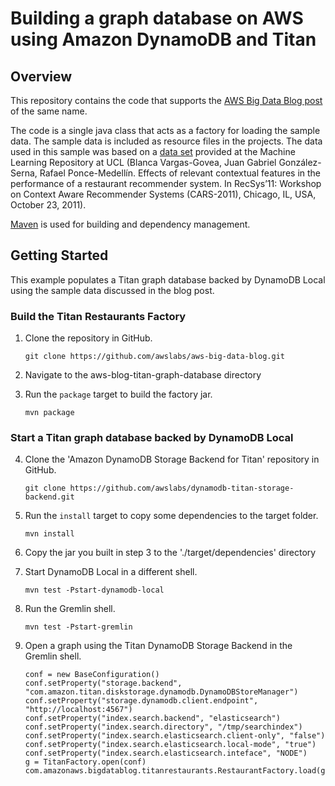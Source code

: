# Building a graph database on AWS using Amazon DynamoDB and Titan

## Overview

This repository contains the code that supports the [AWS Big Data Blog post](https://blogs.aws.amazon.com/bigdata/) of the same name.

The code is a single java class that acts as a factory for loading the sample data.  The sample data is included as resource files in the projects.  The data used in this sample was based on a [data set](https://archive.ics.uci.edu/ml/datasets/Restaurant+%26+consumer+data) provided at the Machine Learning Repository at UCL (Blanca Vargas-Govea, Juan Gabriel González-Serna, Rafael Ponce-Medellín. Effects of relevant contextual features in the performance of a restaurant recommender system. In RecSys’11: Workshop on Context Aware Recommender Systems (CARS-2011), Chicago, IL, USA, October 23, 2011).

[Maven](https://maven.apache.org/) is used for building and dependency management.


## Getting Started
This example populates a Titan graph database backed by DynamoDB Local using the sample data discussed in the blog post.

### Build the Titan Restaurants Factory

1. Clone the repository in GitHub.

    ```
    git clone https://github.com/awslabs/aws-big-data-blog.git
    ```
2. Navigate to the aws-blog-titan-graph-database directory

3. Run the `package` target to build the factory jar.

    ```
    mvn package
    ```
### Start a Titan graph database backed by DynamoDB Local

4. Clone the 'Amazon DynamoDB Storage Backend for Titan' repository in GitHub.

    ```
    git clone https://github.com/awslabs/dynamodb-titan-storage-backend.git
    ```
5. Run the `install` target to copy some dependencies to the target folder.

    ```
    mvn install
    ```
6. Copy the jar you built in step 3 to the './target/dependencies' directory

7. Start DynamoDB Local in a different shell.

    ```
    mvn test -Pstart-dynamodb-local
    ```
4. Run the Gremlin shell.

    ```
    mvn test -Pstart-gremlin
    ```
5. Open a graph using the Titan DynamoDB Storage Backend in the Gremlin shell.

    ```
    conf = new BaseConfiguration()
    conf.setProperty("storage.backend", "com.amazon.titan.diskstorage.dynamodb.DynamoDBStoreManager")
    conf.setProperty("storage.dynamodb.client.endpoint", "http://localhost:4567")
    conf.setProperty("index.search.backend", "elasticsearch")
    conf.setProperty("index.search.directory", "/tmp/searchindex")
    conf.setProperty("index.search.elasticsearch.client-only", "false")
    conf.setProperty("index.search.elasticsearch.local-mode", "true")
    conf.setProperty("index.search.elasticsearch.inteface", "NODE")
    g = TitanFactory.open(conf)
    com.amazonaws.bigdatablog.titanrestaurants.RestaurantFactory.load(g)
    ```
